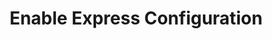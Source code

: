 ---
title: Enable Express Configuration
meta:
  - name: description
    content: Use this guide to enable Express Configuration for your Auth0-enabled OIDC or SCIM OIN integration.
layout: Guides
sections:
 - main
---